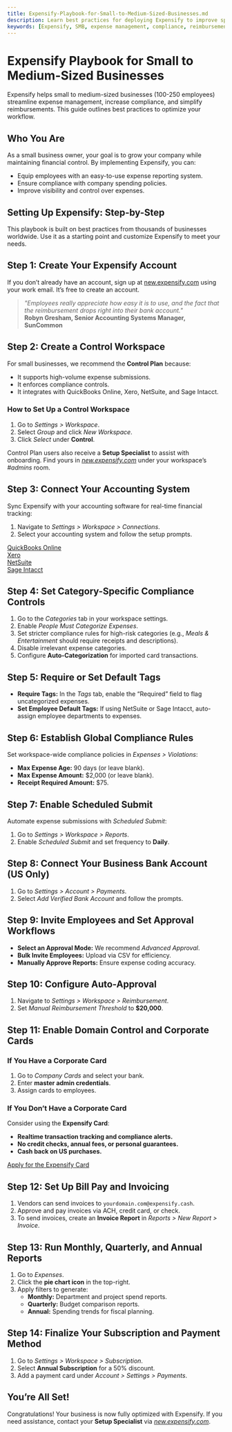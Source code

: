 ```yaml
---
title: Expensify-Playbook-for-Small-to-Medium-Sized-Businesses.md
description: Learn best practices for deploying Expensify to improve spend visibility, facilitate reimbursements, and ensure compliance for your business.
keywords: [Expensify, SMB, expense management, compliance, reimbursements, accounting integration]
---
```

<div id="expensify-classic" markdown="1">

# Expensify Playbook for Small to Medium-Sized Businesses

Expensify helps small to medium-sized businesses (100-250 employees) streamline expense management, increase compliance, and simplify reimbursements. This guide outlines best practices to optimize your workflow.

## Who You Are
As a small business owner, your goal is to grow your company while maintaining financial control. By implementing Expensify, you can:

- Equip employees with an easy-to-use expense reporting system.
- Ensure compliance with company spending policies.
- Improve visibility and control over expenses.

## Setting Up Expensify: Step-by-Step
This playbook is built on best practices from thousands of businesses worldwide. Use it as a starting point and customize Expensify to meet your needs.

## Step 1: Create Your Expensify Account
If you don’t already have an account, sign up at [new.expensify.com](https://new.expensify.com) using your work email. It’s free to create an account.

> *"Employees really appreciate how easy it is to use, and the fact that the reimbursement drops right into their bank account."*  
> **Robyn Gresham, Senior Accounting Systems Manager, SunCommon**

## Step 2: Create a Control Workspace
For small businesses, we recommend the **Control Plan** because:

- It supports high-volume expense submissions.
- It enforces compliance controls.
- It integrates with QuickBooks Online, Xero, NetSuite, and Sage Intacct.

### How to Set Up a Control Workspace
1. Go to *Settings > Workspace*.
2. Select *Group* and click *New Workspace*.
3. Click *Select* under **Control**.

Control Plan users also receive a **Setup Specialist** to assist with onboarding. Find yours in *[new.expensify.com](https://new.expensify.com)* under your workspace’s *#admins* room.

## Step 3: Connect Your Accounting System
Sync Expensify with your accounting software for real-time financial tracking:

1. Navigate to *Settings > Workspace > Connections*.
2. Select your accounting system and follow the setup prompts.

[QuickBooks Online](https://help.expensify.com/articles/expensify-classic/integrations/accounting-integrations/QuickBooks-Online)  
[Xero](https://help.expensify.com/articles/expensify-classic/integrations/accounting-integrations/Xero)  
[NetSuite](https://help.expensify.com/articles/expensify-classic/integrations/accounting-integrations/NetSuite)  
[Sage Intacct](https://help.expensify.com/articles/expensify-classic/integrations/accounting-integrations/Sage-Intacct)

## Step 4: Set Category-Specific Compliance Controls
1. Go to the *Categories* tab in your workspace settings.
2. Enable *People Must Categorize Expenses*.
3. Set stricter compliance rules for high-risk categories (e.g., *Meals & Entertainment* should require receipts and descriptions).
4. Disable irrelevant expense categories.
5. Configure **Auto-Categorization** for imported card transactions.

## Step 5: Require or Set Default Tags
- **Require Tags:** In the *Tags* tab, enable the “Required” field to flag uncategorized expenses.
- **Set Employee Default Tags:** If using NetSuite or Sage Intacct, auto-assign employee departments to expenses.

## Step 6: Establish Global Compliance Rules
Set workspace-wide compliance policies in *Expenses > Violations*:

- **Max Expense Age:** 90 days (or leave blank).
- **Max Expense Amount:** $2,000 (or leave blank).
- **Receipt Required Amount:** $75.

## Step 7: Enable Scheduled Submit
Automate expense submissions with *Scheduled Submit*:

1. Go to *Settings > Workspace > Reports*.
2. Enable *Scheduled Submit* and set frequency to **Daily**.

## Step 8: Connect Your Business Bank Account (US Only)
1. Go to *Settings > Account > Payments*.
2. Select *Add Verified Bank Account* and follow the prompts.

## Step 9: Invite Employees and Set Approval Workflows
- **Select an Approval Mode:** We recommend *Advanced Approval*.
- **Bulk Invite Employees:** Upload via CSV for efficiency.
- **Manually Approve Reports:** Ensure expense coding accuracy.

## Step 10: Configure Auto-Approval
1. Navigate to *Settings > Workspace > Reimbursement*.
2. Set *Manual Reimbursement Threshold* to **$20,000**.

## Step 11: Enable Domain Control and Corporate Cards
### If You Have a Corporate Card
1. Go to *Company Cards* and select your bank.
2. Enter **master admin credentials**.
3. Assign cards to employees.

### If You Don’t Have a Corporate Card
Consider using the **Expensify Card**:
- **Realtime transaction tracking and compliance alerts.**
- **No credit checks, annual fees, or personal guarantees.**
- **Cash back on US purchases.**

[Apply for the Expensify Card](https://help.expensify.com/articles/expensify-classic/expensify-card/Set-Up-the-Card-for-Your-Company)

## Step 12: Set Up Bill Pay and Invoicing
1. Vendors can send invoices to `yourdomain.com@expensify.cash`.
2. Approve and pay invoices via ACH, credit card, or check.
3. To send invoices, create an **Invoice Report** in *Reports > New Report > Invoice*.

## Step 13: Run Monthly, Quarterly, and Annual Reports
1. Go to *Expenses*.
2. Click the **pie chart icon** in the top-right.
3. Apply filters to generate:
   - **Monthly:** Department and project spend reports.
   - **Quarterly:** Budget comparison reports.
   - **Annual:** Spending trends for fiscal planning.

## Step 14: Finalize Your Subscription and Payment Method
1. Go to *Settings > Workspace > Subscription*.
2. Select **Annual Subscription** for a 50% discount.
3. Add a payment card under *Account > Settings > Payments*.

## You’re All Set!
Congratulations! Your business is now fully optimized with Expensify. If you need assistance, contact your **Setup Specialist** via *[new.expensify.com](https://new.expensify.com)*.

</div>
